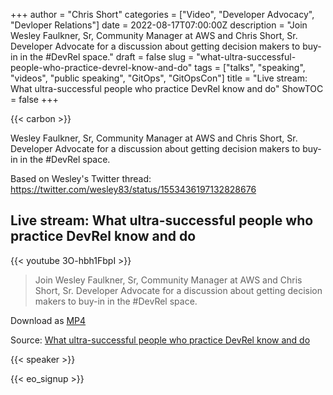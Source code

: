 +++
author = "Chris Short"
categories = ["Video", "Developer Advocacy", "Devloper Relations"]
date = 2022-08-17T07:00:00Z
description = "Join Wesley Faulkner, Sr, Community Manager at AWS and Chris Short, Sr. Developer Advocate for a discussion about getting decision makers to buy-in in the #DevRel space."
draft = false
slug = "what-ultra-successful-people-who-practice-devrel-know-and-do"
tags = ["talks", "speaking", "videos", "public speaking", "GitOps", "GitOpsCon"]
title = "Live stream: What ultra-successful people who practice DevRel know and do"
ShowTOC = false
+++

{{< carbon >}}

Wesley Faulkner, Sr, Community Manager at AWS and Chris Short, Sr. Developer Advocate for a discussion about getting decision makers to buy-in in the #DevRel space.

Based on Wesley's Twitter thread: <https://twitter.com/wesley83/status/1553436197132828676>

## Live stream: What ultra-successful people who practice DevRel know and do

{{< youtube 3O-hbh1FbpI >}}

> Join Wesley Faulkner, Sr, Community Manager at AWS and Chris Short, Sr. Developer Advocate for a discussion about getting decision makers to buy-in in the #DevRel space.

Download as [MP4](https://archive.org/download/what-ultra-successful-people-who-practice-DevRel-know-and-do/what-ultra-successful-people-who-practice-DevRel-know-and-do.mp4)

Source: [What ultra-successful people who practice DevRel know and do](https://youtu.be/3O-hbh1FbpI)

{{< speaker >}}

{{< eo_signup >}}
